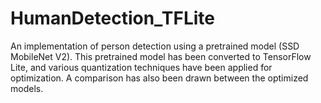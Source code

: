 # HumanDetection_TFLite

An implementation of person detection using a pretrained model (SSD MobileNet V2). This pretrained model has been converted to TensorFlow Lite, and various quantization techniques have been applied for optimization. A comparison has also been drawn between the optimized models.
